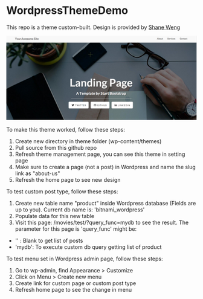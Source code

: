 # WordpressThemeDemo

This repo is a theme custom-built. Design is provided by <a href='http://shaneweng.com/'>Shane Weng</a>

<img src='screenshot.png' alt='Screenshot for landing page' >

To make this theme worked, follow these steps:
1. Create new directory in theme folder (wp-content/themes)
2. Pull source from this github repo
3. Refresh theme management page, you can see this theme in setting page
4. Make sure to create a page (not a post) in Wordpress and name the slug link as "about-us"
5. Refresh the home page to see new design

To test custom post type, follow these steps:
1. Create new table name "product" inside Wordpress database (Fields are up to you). Current db name is: 'bitnami_wordpress'
2. Populate data for this new table
3. Visit this page: <Wordpress local url>/movies/test/?query_func=mydb to see the result. The parameter for this page is 'query_func' might be:
  - '' : Blank to get list of posts
  - 'mydb': To execute custom db query getting list of product

To test menu set in Wordpress admin page, follow these steps:
1. Go to wp-admin, find Appearance > Customize
2. Click on Menu > Create new menu
3. Create link for custom page or custom post type
4. Refresh home page to see the change in menu
